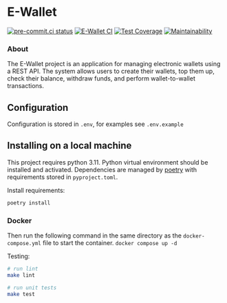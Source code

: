 # E-Wallet

[![pre-commit.ci status](https://results.pre-commit.ci/badge/github/greatlaki/e-wallet/main.svg)](https://results.pre-commit.ci/latest/github/greatlaki/e-wallet/main)
[![E-Wallet CI](https://github.com/greatlaki/e-wallet/actions/workflows/ci.yml/badge.svg)](https://github.com/greatlaki/e-wallet/actions/workflows/ci.yml)
[![Test Coverage](https://api.codeclimate.com/v1/badges/3952590c3b0aaee42fa5/test_coverage)](https://codeclimate.com/github/greatlaki/e-wallet/test_coverage)
[![Maintainability](https://api.codeclimate.com/v1/badges/3952590c3b0aaee42fa5/maintainability)](https://codeclimate.com/github/greatlaki/e-wallet/maintainability)

### About
The E-Wallet project is an application for managing electronic wallets using a REST API.
The system allows users to create their wallets, top them up, check their balance, withdraw funds,
and perform wallet-to-wallet transactions.

## Configuration
Configuration is stored in `.env`, for examples see `.env.example`

## Installing on a local machine
This project requires python 3.11. Python virtual environment should be installed and activated.
 Dependencies are managed by [poetry](https://python-poetry.org/) with requirements stored in `pyproject.toml`.

Install requirements:

```bash
poetry install
```

### Docker
Then run the following command in the same directory as the `docker-compose.yml` file to start the container.
`docker compose up -d`


Testing:
```bash
# run lint
make lint

# run unit tests
make test
```
